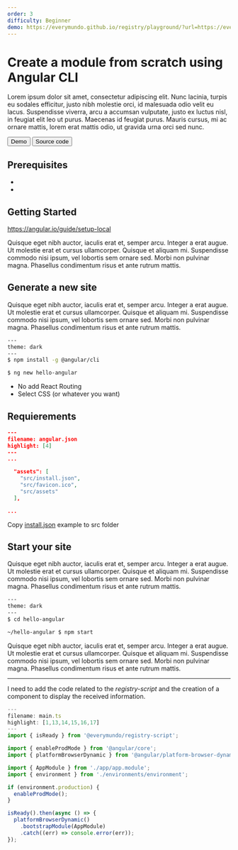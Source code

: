 ```yaml
---
order: 3
difficulty: Beginner
demo: https://everymundo.github.io/registry/playground/?url=https://everymundo.github.io/registry/examples/hello-angular
---
```


# Create a module from scratch using Angular CLI

Lorem ipsum dolor sit amet, consectetur adipiscing elit. Nunc lacinia, turpis eu sodales efficitur, justo nibh molestie orci, id malesuada odio velit eu lacus. Suspendisse viverra, arcu a accumsan vulputate, justo ex luctus nisl, in feugiat elit leo ut purus. Maecenas id feugiat purus. Mauris cursus, mi ac ornare mattis, lorem erat mattis odio, ut gravida urna orci sed nunc.

<ButtonGroup>
<Button type="primary" href={props.frontmatter.demo} target="_blank">Demo</Button>
<Button type="secondary" href="https://github.com/EveryMundo/registry/tree/develop/examples/hello-angular" target="_blank">Source code</Button>
</ButtonGroup>

<Demo src={props.frontmatter.demo} title="Hello Angular" aspectRatio={16/9}/>

## Prerequisites

-
-

## Getting Started

https://angular.io/guide/setup-local

Quisque eget nibh auctor, iaculis erat et, semper arcu. Integer a erat augue. Ut molestie erat et cursus ullamcorper. Quisque et aliquam mi. Suspendisse commodo nisi ipsum, vel lobortis sem ornare sed. Morbi non pulvinar magna. Phasellus condimentum risus et ante rutrum mattis.

## Generate a new site

Quisque eget nibh auctor, iaculis erat et, semper arcu. Integer a erat augue. Ut molestie erat et cursus ullamcorper. Quisque et aliquam mi. Suspendisse commodo nisi ipsum, vel lobortis sem ornare sed. Morbi non pulvinar magna. Phasellus condimentum risus et ante rutrum mattis.

```sh
---
theme: dark
---
$ npm install -g @angular/cli

$ ng new hello-angular
```

- No add React Routing
- Select CSS (or whatever you want)

## Requierements

```json
---
filename: angular.json
highlight: [4]
---
...

  "assets": [
    "src/install.json",
    "src/favicon.ico",
    "src/assets"
  ],

...
```

Copy [install.json](https://everymundo.github.io/registry/examples/hello-angular/install.json) example to src folder

## Start your site

Quisque eget nibh auctor, iaculis erat et, semper arcu. Integer a erat augue. Ut molestie erat et cursus ullamcorper. Quisque et aliquam mi. Suspendisse commodo nisi ipsum, vel lobortis sem ornare sed. Morbi non pulvinar magna. Phasellus condimentum risus et ante rutrum mattis.

```sh
---
theme: dark
---
$ cd hello-angular

~/hello-angular $ npm start
```

Quisque eget nibh auctor, iaculis erat et, semper arcu. Integer a erat augue. Ut molestie erat et cursus ullamcorper. Quisque et aliquam mi. Suspendisse commodo nisi ipsum, vel lobortis sem ornare sed. Morbi non pulvinar magna. Phasellus condimentum risus et ante rutrum mattis.

---

<Aside type="warning" header="TODO">
I need to add the code related to the <em>registry-script</em> and the creation of a component to display the received information.
</Aside>

```js
---
filename: main.ts
highlight: [1,13,14,15,16,17]
---
import { isReady } from '@everymundo/registry-script';

import { enableProdMode } from '@angular/core';
import { platformBrowserDynamic } from '@angular/platform-browser-dynamic';

import { AppModule } from './app/app.module';
import { environment } from './environments/environment';

if (environment.production) {
  enableProdMode();
}

isReady().then(async () => {
  platformBrowserDynamic()
    .bootstrapModule(AppModule)
    .catch((err) => console.error(err));
});

```
